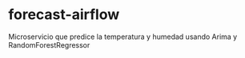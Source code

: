 # forecast-airflow
Microservicio que predice la temperatura y humedad usando Arima y RandomForestRegressor
